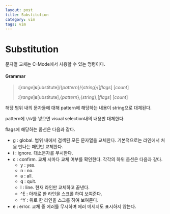 ```yaml
---
layout: post
title: Substitution
category: vim
tags: vim
---
```




# Substitution

문자열 교체는 C-Mode에서 사용할 수 있는 명령이다. 

#### Grammar

>  :[*range*]**s**[ubstitute]/{*pattern*}/{*string*}/[*flags*] \[*count*]
>
>  :[*range*]**s**[ubstitute],{*pattern*},{*string*},[*flags*] \[*count*]



해당 범위 내의 문자들에 대해 pattern에 해당하는 내용이 string으로 대체된다.

pattern에 `\%V`를 넣으면 visual selection내의 내용만 대체한다.



flags에 해당하는 옵션은 다음과 같다. 

- g : global. 범위 내에서 검색된 모든 문자열을 교체한다. 기본적으로는 라인에서 처음 만나는 패턴만 교체한다.
- i : ignore. 대소문자를 무시한다.
- c : confirm. 교체 시마다 교체 여부를 확인한다. 각각의 하위 옵션은 다음과 같다.
  - y : yes.
  - n : no.
  - a : all.
  - q : quit.
  - l : line. 현재 라인만 교체하고 끝낸다.
  - ^E : 아래로 한 라인을 스크롤 하여 보여준다.
  - ^Y : 위로 한 라인을 스크롤 하여 보여준다.
- e : error. 교체 중 에러를 무시하며 에러 메세지도 표시하지 않는다.

